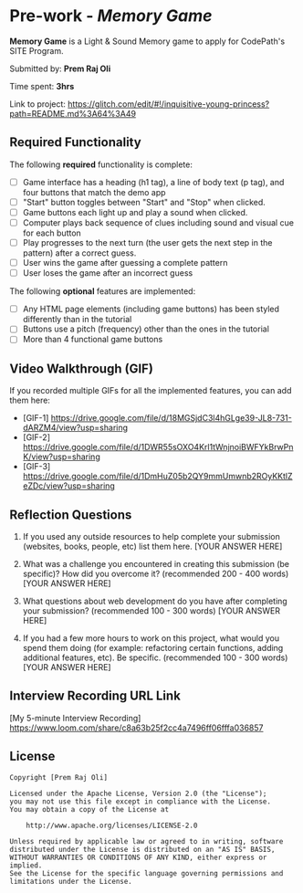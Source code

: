 # Pre-work - *Memory Game*

**Memory Game** is a Light & Sound Memory game to apply for CodePath's SITE Program. 

Submitted by: **Prem Raj Oli**

Time spent: **3hrs**

Link to project: https://glitch.com/edit/#!/inquisitive-young-princess?path=README.md%3A64%3A49

## Required Functionality

The following **required** functionality is complete:

* [ ] Game interface has a heading (h1 tag), a line of body text (p tag), and four buttons that match the demo app
* [ ] "Start" button toggles between "Start" and "Stop" when clicked. 
* [ ] Game buttons each light up and play a sound when clicked. 
* [ ] Computer plays back sequence of clues including sound and visual cue for each button
* [ ] Play progresses to the next turn (the user gets the next step in the pattern) after a correct guess. 
* [ ] User wins the game after guessing a complete pattern
* [ ] User loses the game after an incorrect guess

The following **optional** features are implemented:

* [ ] Any HTML page elements (including game buttons) has been styled differently than in the tutorial
* [ ] Buttons use a pitch (frequency) other than the ones in the tutorial
* [ ] More than 4 functional game buttons

## Video Walkthrough (GIF)

If you recorded multiple GIFs for all the implemented features, you can add them here:
* [GIF-1] https://drive.google.com/file/d/18MGSjdC3l4hGLge39-JL8-731-dARZM4/view?usp=sharing
* [GIF-2] https://drive.google.com/file/d/1DWR55sOXO4Krl1tWnjnoiBWFYkBrwPnK/view?usp=sharing
* [GIF-3] https://drive.google.com/file/d/1DmHuZ05b2QY9mmUmwnb2ROyKKtlZeZDc/view?usp=sharing

## Reflection Questions
1. If you used any outside resources to help complete your submission (websites, books, people, etc) list them here. 
[YOUR ANSWER HERE]

2. What was a challenge you encountered in creating this submission (be specific)? How did you overcome it? (recommended 200 - 400 words) 
[YOUR ANSWER HERE]

3. What questions about web development do you have after completing your submission? (recommended 100 - 300 words) 
[YOUR ANSWER HERE]

4. If you had a few more hours to work on this project, what would you spend them doing (for example: refactoring certain functions, adding additional features, etc). Be specific. (recommended 100 - 300 words) 
[YOUR ANSWER HERE]



## Interview Recording URL Link

[My 5-minute Interview Recording]
https://www.loom.com/share/c8a63b25f2cc4a7496ff06fffa036857


## License

    Copyright [Prem Raj Oli]

    Licensed under the Apache License, Version 2.0 (the "License");
    you may not use this file except in compliance with the License.
    You may obtain a copy of the License at

        http://www.apache.org/licenses/LICENSE-2.0

    Unless required by applicable law or agreed to in writing, software
    distributed under the License is distributed on an "AS IS" BASIS,
    WITHOUT WARRANTIES OR CONDITIONS OF ANY KIND, either express or implied.
    See the License for the specific language governing permissions and
    limitations under the License.

